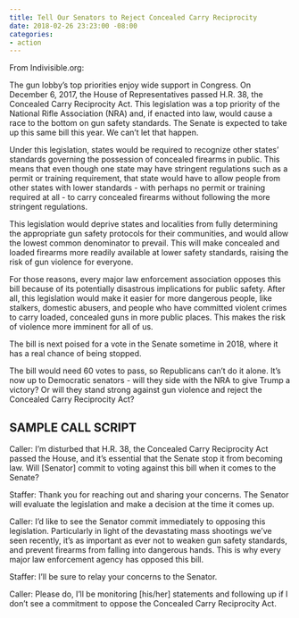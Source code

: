 ```yaml
---
title: Tell Our Senators to Reject Concealed Carry Reciprocity
date: 2018-02-26 23:23:00 -08:00
categories:
- action
---
```


From Indivisible.org:

The gun lobby’s top priorities enjoy wide support in Congress. On December 6, 2017, the House of Representatives passed H.R. 38, the Concealed Carry Reciprocity Act. This legislation was a top priority of the National Rifle Association (NRA) and, if enacted into law, would cause a race to the bottom on gun safety standards. The Senate is expected to take up this same bill this year. We can’t let that happen.

Under this legislation, states would be required to recognize other states’ standards governing the possession of concealed firearms in public. This means that even though one state may have stringent regulations such as a permit or training requirement, that state would have to allow people from other states with lower standards - with perhaps no permit or training required at all - to carry concealed firearms without following the more stringent regulations.

This legislation would deprive states and localities from fully determining the appropriate gun safety protocols for their communities, and would allow the lowest common denominator to prevail. This will make concealed and loaded firearms more readily available at lower safety standards, raising the risk of gun violence for everyone.

For those reasons, every major law enforcement association opposes this bill because of its potentially disastrous implications for public safety. After all, this legislation would make it easier for more dangerous people, like stalkers, domestic abusers, and people who have committed violent crimes to carry loaded, concealed guns in more public places. This makes the risk of violence more imminent for all of us.

The bill is next poised for a vote in the Senate sometime in 2018, where it has a real chance of being stopped.

The bill would need 60 votes to pass, so Republicans can’t do it alone. It’s now up to Democratic senators - will they side with the NRA to give Trump a victory? Or will they stand strong against gun violence and reject the Concealed Carry Reciprocity Act?

## SAMPLE CALL SCRIPT

Caller: I’m disturbed that H.R. 38, the Concealed Carry Reciprocity Act passed the House, and it’s essential that the Senate stop it from becoming law. Will [Senator] commit to voting against this bill when it comes to the Senate?

Staffer: Thank you for reaching out and sharing your concerns. The Senator will evaluate the legislation and make a decision at the time it comes up.

Caller: I’d like to see the Senator commit immediately to opposing this legislation. Particularly in light of the devastating mass shootings we’ve seen recently, it’s as important as ever not to weaken gun safety standards, and prevent firearms from falling into dangerous hands. This is why every major law enforcement agency has opposed this bill.

Staffer: I’ll be sure to relay your concerns to the Senator.

Caller: Please do, I’ll be monitoring [his/her] statements and following up if I don’t see a commitment to oppose the Concealed Carry Reciprocity Act.
